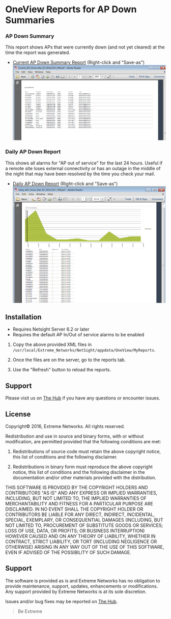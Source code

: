 # OneView Reports for AP Down Summaries

### AP Down Summary
This report shows APs that were currently down (and not yet cleared) at the time the report was generated.
* [Current AP Down Summary Report](MYApDownCurrent.xml?raw=true) (Right-click and "Save-as")
![Current AP Down Summary](AP_Down_Current.PNG "Current AP Down Summary")

### Daily AP Down Report
This shows all alarms for "AP out of service" for the last 24 hours.  Useful if a remote site loses external connectivity or has an outage in the middle of the night that may have been resolved by the time you check your mail.
* [Daily AP Down Report](MYApDownDaily.xml?raw=true) (Right-click and "Save-as")
![Daily AP Down Summary](AP_Down_Daily.PNG "Daily AP Down Summary")

## Installation
* Requires Netsight Server 6.2 or later
* Requires the default AP In/Out of service alarms to be enabled

1) Copy the above provided XML files in `/usr/local/Extreme_Networks/NetSight/appdata/OneView/MyReports`.

2) Once the files are on the server, go to the reports tab.

3) Use the "Refresh" button to reload the reports.

## Support
Please visit us on [The Hub](https://community.extremenetworks.com/extreme) if you have any questions or encounter issues.

## License
Copyright© 2016, Extreme Networks.  All rights reserved.

Redistribution and use in source and binary forms, with or without modification,
are permitted provided that the following conditions are met:

1. Redistributions of source code must retain the above copyright notice, this
list of conditions and the following disclaimer.

2. Redistributions in binary form must reproduce the above copyright notice,
this list of conditions and the following disclaimer in the documentation
and/or other materials provided with the distribution.

THIS SOFTWARE IS PROVIDED BY THE COPYRIGHT HOLDERS AND CONTRIBUTORS "AS IS" AND
ANY EXPRESS OR IMPLIED WARRANTIES, INCLUDING, BUT NOT LIMITED TO, THE IMPLIED
WARRANTIES OF MERCHANTABILITY AND FITNESS FOR A PARTICULAR PURPOSE ARE
DISCLAIMED. IN NO EVENT SHALL THE COPYRIGHT HOLDER OR CONTRIBUTORS BE LIABLE
FOR ANY DIRECT, INDIRECT, INCIDENTAL, SPECIAL, EXEMPLARY, OR CONSEQUENTIAL
DAMAGES (INCLUDING, BUT NOT LIMITED TO, PROCUREMENT OF SUBSTITUTE GOODS OR
SERVICES; LOSS OF USE, DATA, OR PROFITS; OR BUSINESS INTERRUPTION) HOWEVER
CAUSED AND ON ANY THEORY OF LIABILITY, WHETHER IN CONTRACT, STRICT LIABILITY,
OR TORT (INCLUDING NEGLIGENCE OR OTHERWISE) ARISING IN ANY WAY OUT OF THE USE
OF THIS SOFTWARE, EVEN IF ADVISED OF THE POSSIBILITY OF SUCH DAMAGE.

## Support
The software is provided as is and Extreme Networks has no obligation to provide
maintenance, support, updates, enhancements or modifications.
Any support provided by Extreme Networks is at its sole discretion.

Issues and/or bug fixes may be reported on [The Hub](https://community.extremenetworks.com/extreme).

>Be Extreme
